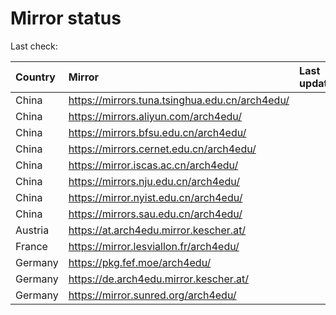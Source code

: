 <script src="./time.js"></script>
# Mirror status
Last check: <script type="text/javascript">localize(1705857359.610471);</script>

|Country|Mirror|Last update|
|:------|:-----|:----------|
|China|https://mirrors.tuna.tsinghua.edu.cn/arch4edu/|<script type="text/javascript">localize(1705819047);</script>|
|China|https://mirrors.aliyun.com/arch4edu/|<script type="text/javascript">localize(1705819047);</script>|
|China|https://mirrors.bfsu.edu.cn/arch4edu/|<script type="text/javascript">localize(1705819047);</script>|
|China|https://mirrors.cernet.edu.cn/arch4edu/|<script type="text/javascript">localize(1705819047);</script>|
|China|https://mirror.iscas.ac.cn/arch4edu/|<script type="text/javascript">localize(1705819047);</script>|
|China|https://mirrors.nju.edu.cn/arch4edu/|<script type="text/javascript">localize(1705775530);</script>|
|China|https://mirror.nyist.edu.cn/arch4edu/|<script type="text/javascript">localize(1705819047);</script>|
|China|https://mirrors.sau.edu.cn/arch4edu/|<script type="text/javascript">localize(1705819047);</script>|
|Austria|https://at.arch4edu.mirror.kescher.at/|<script type="text/javascript">localize(1705819047);</script>|
|France|https://mirror.lesviallon.fr/arch4edu/|<script type="text/javascript">localize(1705819047);</script>|
|Germany|https://pkg.fef.moe/arch4edu/|<script type="text/javascript">localize(1705819047);</script>|
|Germany|https://de.arch4edu.mirror.kescher.at/|<script type="text/javascript">localize(1705819047);</script>|
|Germany|https://mirror.sunred.org/arch4edu/|<script type="text/javascript">localize(1705819047);</script>|

<script src="./tablefilter/tablefilter.js"></script>
<script src="./table.js"></script>